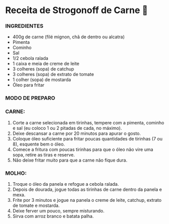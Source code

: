 # Receita de Strogonoff de Carne :ox:

### INGREDIENTES

- 400g de carne (filé mignon, chã de dentro ou alcatra)
- Pimenta
- Cominho
- Sal
- 1/2 cebola ralada
- 1 caixa e meia de creme de leite
- 3 colheres (sopa) de catchup
- 3 colheres (sopa) de extrato de tomate
- 1 colher (sopa) de mostarda
- Óleo para fritar

### MODO DE PREPARO



### CARNE:

1. Corte a carne selecionada em tirinhas, tempere com a pimenta, cominho e sal (eu coloco 1 ou 2 pitadas de cada, no máximo).
2. Deixe descansar a carne por 20 minutos para apurar o gosto.
3. Coloque óleo suficiente para fritar poucas quantidades de tirinhas (7 ou 8), esquente bem o óleo.
4. Comece a fritura com poucas tirinhas para que o óleo não vire uma sopa, retire as tiras e reserve.
5. Não deixe fritar muito para que a carne não fique dura.

### MOLHO:

1. Troque o óleo da panela e refogue a cebola ralada.
2. Depois de dourada, jogue todas as tirinhas de carne dentro da panela e mexa.
3. Frite por 3 minutos e jogue na panela o creme de leite, catchup, extrato de tomate e mostarda.
4. Deixe ferver um pouco, sempre misturando.
5. Sirva com arroz branco e batata palha.





### 



